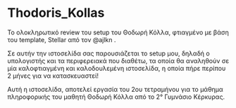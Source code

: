 # Thodoris_Kollas

Το ολοκληρωτικό review του setup του Θοδωρή Κόλλα, φτιαγμένο με βάση του template, Stellar από τον @ajlkn .

Σε αυτήν την ιστοσελίδα σας παρουσιάζεται το setup μου, δηλαδή ο υπολογιστής και τα περιφερειακά που διαθέτω, τα οποία θα αναληθούν σε μία καλοφτιαγμένη και καλοδουλεμένη ιστοσελίδα, η οποία πήρε περίπου 2 μήνες για να κατασκευαστεί!

Αυτή η ιστοσελίδα, αποτελεί εργασία του 2ου τετραμήνου για το μάθημα πληροφορικής του μαθητή Θοδωρή Κόλλα από το 2° Γυμνάσιο Κέρκυρας.
